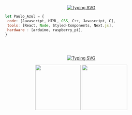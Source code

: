   <div align="center">
    <a href="https://git.io/typing-svg"><img src="https://readme-typing-svg.herokuapp.com?font=Fira+Mono&pause=1000&color=2C5DF7&width=435&lines=Ol%C3%A1%2C+eu+sou+Paulo+Teles+Serra+Azul;Estudante+de+Eng.+Comp+%7C+UFBA" alt="Typing SVG" /></a>
   </div>

  
   ```javascript
  let Paulo_Azul = {
    code: [Javascript, HTML, CSS, C++, Javascript, C],
    tools: [React, Node, Styled-Components, Next.js],
    hardware : [arduino, raspberry_pi],
  }
  ```
<br><br>

<div align="center">
  <a href="https://git.io/typing-svg"><img src="https://readme-typing-svg.demolab.com?font=Fira+Mono&pause=1000&color=2C5DF7&repeat=false&random=true&width=435&center=true&lines=Status+do+meu+github%3A" alt="Typing SVG" /></a>
</div>

<p align=center>
 <img height="150px" src="https://github-readme-stats.vercel.app/api?username=paulo-azul&theme=dracula&hide_border=true&include_all_commits=false&count_private=false" />
 <img height="150px" src="https://github-readme-stats.vercel.app/api/top-langs/?username=paulo-azul&theme=dracula&hide_border=true&include_all_commits=false&count_private=false&layout=compact" />
</p>
